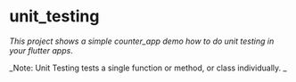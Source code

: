 # unit_testing
_This project shows a simple counter_app demo how to do unit testing in your flutter apps_.

_Note: Unit Testing tests a single function or method, or class individually. _



